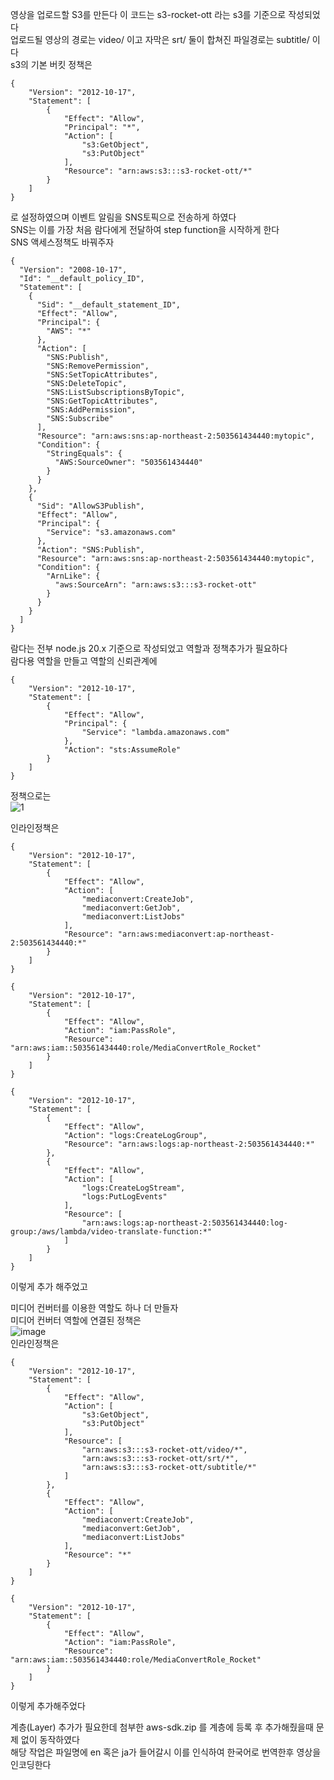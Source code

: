 영상을 업로드할 S3를 만든다 이 코드는 s3-rocket-ott 라는 s3를 기준으로 작성되었다  
업로드될 영상의 경로는 video/ 이고 자막은 srt/ 둘이 합쳐진 파일경로는 subtitle/ 이다  
s3의 기본 버킷 정책은  
```
{
    "Version": "2012-10-17",
    "Statement": [
        {
            "Effect": "Allow",
            "Principal": "*",
            "Action": [
                "s3:GetObject",
                "s3:PutObject"
            ],
            "Resource": "arn:aws:s3:::s3-rocket-ott/*"
        }
    ]
}
```
로 설정하였으며 이벤트 알림을 SNS토픽으로 전송하게 하였다  
SNS는 이를 가장 처음 람다에게 전달하여 step function을 시작하게 한다  
SNS 액세스정책도 바꿔주자  
```
{
  "Version": "2008-10-17",
  "Id": "__default_policy_ID",
  "Statement": [
    {
      "Sid": "__default_statement_ID",
      "Effect": "Allow",
      "Principal": {
        "AWS": "*"
      },
      "Action": [
        "SNS:Publish",
        "SNS:RemovePermission",
        "SNS:SetTopicAttributes",
        "SNS:DeleteTopic",
        "SNS:ListSubscriptionsByTopic",
        "SNS:GetTopicAttributes",
        "SNS:AddPermission",
        "SNS:Subscribe"
      ],
      "Resource": "arn:aws:sns:ap-northeast-2:503561434440:mytopic",
      "Condition": {
        "StringEquals": {
          "AWS:SourceOwner": "503561434440"
        }
      }
    },
    {
      "Sid": "AllowS3Publish",
      "Effect": "Allow",
      "Principal": {
        "Service": "s3.amazonaws.com"
      },
      "Action": "SNS:Publish",
      "Resource": "arn:aws:sns:ap-northeast-2:503561434440:mytopic",
      "Condition": {
        "ArnLike": {
          "aws:SourceArn": "arn:aws:s3:::s3-rocket-ott"
        }
      }
    }
  ]
}
```

  
람다는 전부 node.js 20.x 기준으로 작성되었고 역할과 정책추가가 필요하다  
람다용 역할을 만들고 역할의 신뢰관계에

```
{  
    "Version": "2012-10-17",  
    "Statement": [  
        {  
            "Effect": "Allow",  
            "Principal": {  
                "Service": "lambda.amazonaws.com"  
            },  
            "Action": "sts:AssumeRole"  
        }  
    ]  
}
```  
정책으로는  
![1](https://github.com/user-attachments/assets/a4ddf86b-9f7c-46ba-b87c-1adbb118840c)  
  
인라인정책은  
```
{
    "Version": "2012-10-17",
    "Statement": [
        {
            "Effect": "Allow",
            "Action": [
                "mediaconvert:CreateJob",
                "mediaconvert:GetJob",
                "mediaconvert:ListJobs"
            ],
            "Resource": "arn:aws:mediaconvert:ap-northeast-2:503561434440:*"
        }
    ]
}
```
```
{
    "Version": "2012-10-17",
    "Statement": [
        {
            "Effect": "Allow",
            "Action": "iam:PassRole",
            "Resource": "arn:aws:iam::503561434440:role/MediaConvertRole_Rocket"
        }
    ]
}
```
```
{
    "Version": "2012-10-17",
    "Statement": [
        {
            "Effect": "Allow",
            "Action": "logs:CreateLogGroup",
            "Resource": "arn:aws:logs:ap-northeast-2:503561434440:*"
        },
        {
            "Effect": "Allow",
            "Action": [
                "logs:CreateLogStream",
                "logs:PutLogEvents"
            ],
            "Resource": [
                "arn:aws:logs:ap-northeast-2:503561434440:log-group:/aws/lambda/video-translate-function:*"
            ]
        }
    ]
}
```
이렇게 추가 해주었고  
  
미디어 컨버터를 이용한 역할도 하나 더 만들자  
미디어 컨버터 역할에 연결된 정책은  
![image](https://github.com/user-attachments/assets/1636e820-6464-48a7-a6b7-ef8167c8055d)  
인라인정책은  
```
{
    "Version": "2012-10-17",
    "Statement": [
        {
            "Effect": "Allow",
            "Action": [
                "s3:GetObject",
                "s3:PutObject"
            ],
            "Resource": [
                "arn:aws:s3:::s3-rocket-ott/video/*",
                "arn:aws:s3:::s3-rocket-ott/srt/*",
                "arn:aws:s3:::s3-rocket-ott/subtitle/*"
            ]
        },
        {
            "Effect": "Allow",
            "Action": [
                "mediaconvert:CreateJob",
                "mediaconvert:GetJob",
                "mediaconvert:ListJobs"
            ],
            "Resource": "*"
        }
    ]
}
```
```
{
    "Version": "2012-10-17",
    "Statement": [
        {
            "Effect": "Allow",
            "Action": "iam:PassRole",
            "Resource": "arn:aws:iam::503561434440:role/MediaConvertRole_Rocket"
        }
    ]
}
```
이렇게 추가해주었다  
  
계층(Layer) 추가가 필요한데 첨부한 aws-sdk.zip 를 계층에 등록 후 추가해줬을때 문제 없이 동작하였다  
해당 작업은 파일명에 en 혹은 ja가 들어갈시 이를 인식하여 한국어로 번역한후 영상을 인코딩한다